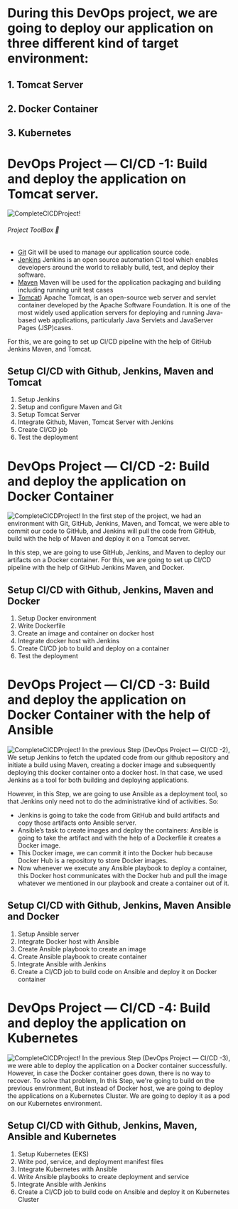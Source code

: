 # During this DevOps project, we are going to deploy our application on three different kind of target environment:
## 1. Tomcat Server
## 2. Docker Container
## 3. Kubernetes

# DevOps Project — CI/CD -1: Build and deploy the application on Tomcat server.
![CompleteCICDProject!](https://miro.medium.com/v2/resize:fit:1400/format:webp/1*7XSkEENMpQu7UZNBG5lsdQ.jpeg) 
###### Project ToolBox 🧰
- [Git](https://git-scm.com/) Git will be used to manage our application source code.
- [Jenkins](https://www.jenkins.io/) Jenkins is an open source automation CI tool which enables developers around the world to reliably build, test, and deploy their software.
- [Maven](https://maven.apache.org/) Maven will be used for the application packaging and building including running unit test cases
- [Tomcat](https://tomcat.apache.org/tomcat-8.5-doc/introduction.html)) Apache Tomcat, is an open-source web server and servlet container developed by the Apache Software Foundation. It is one of the most widely used application servers for deploying and running Java-based web applications, particularly Java Servlets and JavaServer Pages (JSP)cases.

For this, we are going to set up CI/CD pipeline with the help of GitHub Jenkins Maven, and Tomcat.

## Setup CI/CD with Github, Jenkins, Maven and Tomcat
1) Setup Jenkins
2) Setup and configure Maven and Git
3) Setup Tomcat Server
4) Integrate Github, Maven, Tomcat Server with Jenkins
5) Create CI/CD job
6) Test the deployment

# DevOps Project — CI/CD -2: Build and deploy the application on Docker Container
![CompleteCICDProject!](https://miro.medium.com/v2/resize:fit:1400/format:webp/1*wOB5ogt2NZDrl1NK4ZUD4w.jpeg) 
In the first step of the project, we had an environment with Git, GitHub, Jenkins, Maven, and Tomcat, we were able to 
commit our code to GitHub, and Jenkins will pull the code from GitHub, build with the help of Maven and 
deploy it on a Tomcat server.

In this step, we are going to use GitHub, Jenkins, and Maven to deploy our artifacts on a Docker container.
For this, we are going to set up CI/CD pipeline with the help of GitHub Jenkins Maven, and Docker.

## Setup CI/CD with Github, Jenkins, Maven and Docker
1) Setup Docker environment
2) Write Dockerfile
3) Create an image and container on docker host
4) Integrate docker host with Jenkins
5) Create CI/CD job to build and deploy on a container
6) Test the deployment

# DevOps Project — CI/CD -3: Build and deploy the application on Docker Container with the help of Ansible
![CompleteCICDProject!](https://miro.medium.com/v2/resize:fit:1400/format:webp/1*8_dYR0ccwpNUExDec6BI_w.jpeg) 
In the previous Step (DevOps Project — CI/CD -2), We setup Jenkins to fetch the updated code from our github
repository and initiate a build using Maven, creating a docker image and subsequently deploying this docker container 
onto a docker host. In that case, we used Jenkins as a tool for both building and deploying applications. 

However, in this Step, we are going to use Ansible as a deployment tool, so that Jenkins only need not to do the 
administrative kind of activities.
So:
  * Jenkins is going to take the code from GitHub and build artifacts and copy those artifacts onto Ansible server.
  * Ansible’s task to create images and deploy the containers: Ansible is going to take the artifact and with the
    help of a Dockerfile it creates a Docker image.
  * This Docker image, we can commit it into the Docker hub because Docker Hub is a repository to store Docker images.
  * Now whenever we execute any Ansible playbook to deploy a container, this Docker host communicates with the Docker
    hub and pull the image whatever we mentioned in our playbook and create a container out of it.

## Setup CI/CD with Github, Jenkins, Maven Ansible and Docker
1) Setup Ansible server
2) Integrate Docker host with Ansible
3) Create Ansible playbook to create an image
4) Create Ansible playbook to create container
5) Integrate Ansible with Jenkins
6) Create a CI/CD job to build code on Ansible and deploy it on Docker container

# DevOps Project — CI/CD -4: Build and deploy the application on Kubernetes
![CompleteCICDProject!](https://miro.medium.com/v2/resize:fit:4800/format:webp/1*FL0KIKHghcOb3OB2qJVSdw.jpeg) 
In the previous Step (DevOps Project — CI/CD -3), we were able to deploy the application on a Docker container successfully.
However, in case the Docker container goes down, there is no way to recover.
To solve that problem,
In this Step, we're going to build on the previous environment, But instead of Docker host, we are going to deploy the 
applications on a Kubernetes Cluster. We are going to deploy it as a pod on our Kubernetes environment.

## Setup CI/CD with Github, Jenkins, Maven, Ansible and Kubernetes
1) Setup Kubernetes (EKS)
2) Write pod, service, and deployment manifest files
3) Integrate Kubernetes with Ansible
4) Write Ansible playbooks to create deployment and service
5) Integrate Ansible with Jenkins
6) Create a CI/CD job to build code on Ansible and deploy it on Kubernetes Cluster












